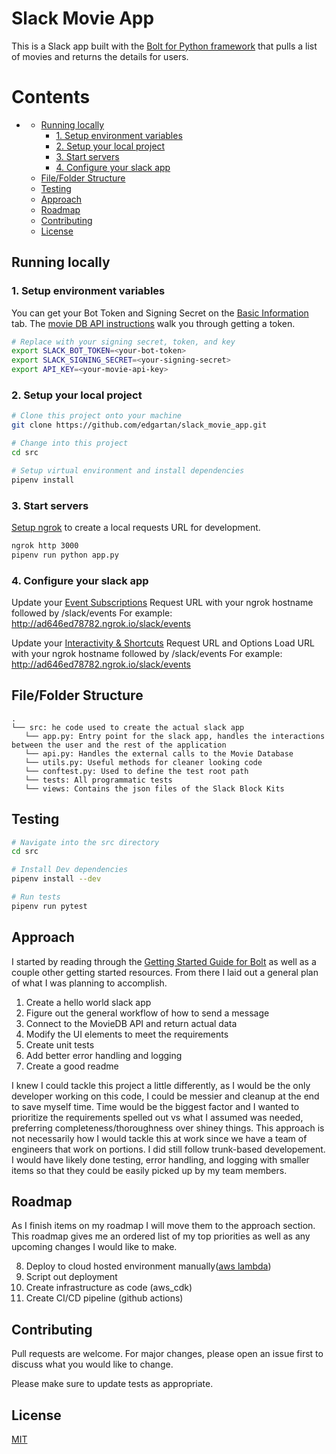 # Slack Movie App
This is a Slack app built with the [Bolt for Python framework][2] that pulls a list of movies and returns the details for users.

Contents
========
- [](#)
  - [Running locally](#running-locally)
    - [1. Setup environment variables](#1-setup-environment-variables)
    - [2. Setup your local project](#2-setup-your-local-project)
    - [3. Start servers](#3-start-servers)
    - [4. Configure your slack app](#4-configure-your-slack-app)
  - [File/Folder Structure](#filefolder-structure)
  - [Testing](#testing)
  - [Approach](#approach)
  - [Roadmap](#roadmap)
  - [Contributing](#contributing)
  - [License](#license)

## Running locally

### 1. Setup environment variables
You can get your Bot Token and Signing Secret on the [Basic Information][5] tab.
The [movie DB API instructions][6] walk you through getting a token.

```zsh
# Replace with your signing secret, token, and key
export SLACK_BOT_TOKEN=<your-bot-token>
export SLACK_SIGNING_SECRET=<your-signing-secret>
export API_KEY=<your-movie-api-key>
```

### 2. Setup your local project
```zsh
# Clone this project onto your machine
git clone https://github.com/edgartan/slack_movie_app.git

# Change into this project
cd src

# Setup virtual environment and install dependencies
pipenv install
```

### 3. Start servers

[Setup ngrok][3] to create a local requests URL for development.

```zsh
ngrok http 3000
pipenv run python app.py
```

### 4. Configure your slack app
Update your [Event Subscriptions][1] Request URL with your ngrok hostname followed by /slack/events
For example: http://ad646ed78782.ngrok.io/slack/events

Update your [Interactivity & Shortcuts][4] Request URL and Options Load URL with your ngrok hostname followed by /slack/events
For example: http://ad646ed78782.ngrok.io/slack/events

## File/Folder Structure
```text
.
└── src: he code used to create the actual slack app
   └── app.py: Entry point for the slack app, handles the interactions between the user and the rest of the application
   └── api.py: Handles the external calls to the Movie Database
   └── utils.py: Useful methods for cleaner looking code
   └── conftest.py: Used to define the test root path
   └── tests: All programmatic tests
   └── views: Contains the json files of the Slack Block Kits
```

## Testing
```zsh
# Navigate into the src directory
cd src

# Install Dev dependencies
pipenv install --dev

# Run tests
pipenv run pytest
```
## Approach
I started by reading through the [Getting Started Guide for Bolt][7] as well as a couple other getting started resources. From there I laid out a general plan of what I was planning to accomplish.

1. Create a hello world slack app
2. Figure out the general workflow of how to send a message
3. Connect to the MovieDB API and return actual data
4. Modify the UI elements to meet the requirements
5. Create unit tests
6. Add better error handling and logging
7. Create a good readme

I knew I could tackle this project a little differently, as I would be the only developer working on this code, I could be messier and cleanup at the end to save myself time.
Time would be the biggest factor and I wanted to prioritize the requirements spelled out vs what I assumed was needed, preferring completeness/thoroughness over shiney things.
This approach is not necessarily how I would tackle this at work since we have a team of engineers that work on portions. I did still follow trunk-based developement.
I would have likely done testing, error handling, and logging with smaller items so that they could be easily picked up by my team members.

## Roadmap
As I finish items on my roadmap I will move them to the approach section. This roadmap gives me an ordered list of my top priorities as well as any upcoming changes I would like to make.

8. Deploy to cloud hosted environment manually([aws lambda][8])
8. Script out deployment
8. Create infrastructure as code (aws_cdk)
8. Create CI/CD pipeline (github actions)

## Contributing
Pull requests are welcome. For major changes, please open an issue first to discuss what you would like to change.

Please make sure to update tests as appropriate.

## License
[MIT][9]

[1]: https://api.slack.com/apps/A029AU6BDD4/event-subscriptions?
[2]: https://slack.dev/bolt-python/
[3]: https://slack.dev/bolt-python/tutorial/getting-started#setting-up-events
[4]: https://api.slack.com/apps/A029AU6BDD4/interactive-messages?
[5]: https://api.slack.com/apps/A029AU6BDD4/general?
[6]: https://developers.themoviedb.org/3/getting-started/introduction
[7]: https://slack.dev/bolt-python/tutorial/getting-started
[8]: https://github.com/slackapi/bolt-python/tree/main/examples/aws_lambda
[9]: https://choosealicense.com/licenses/mit/
